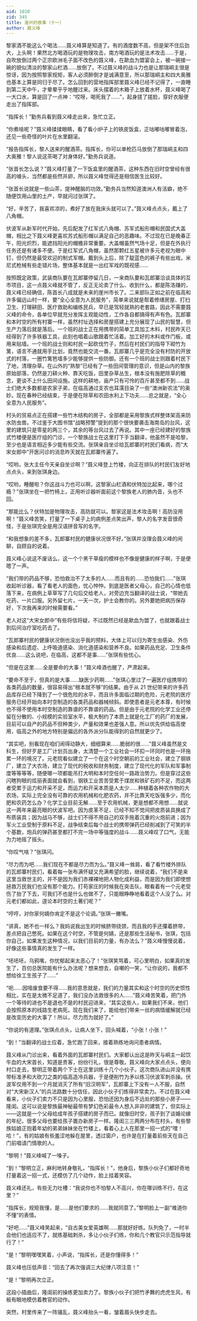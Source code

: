 ```yaml
---
aid: 1010
zid: 345
title: 崖州的故事（十一）
author: 聂义峰
---
```


黎家酒不能这么个喝法……聂义峰算是知道了。有的酒度数不高，但是架不住后劲大，上头啊！果然北方喝酒玩的是物理攻击，南方喝酒玩的是法术攻击……于是，自吹放倒过两个正宗欧洲毛子面不改色的聂义峰，在歃血为盟宴会上，被一碗接一碗的貌似清淡的黎家山栏酒……放倒了。不过聂义峰的战斗力也是让那瑞峒主很是惊讶，因为按照黎家规矩，客人必须醉倒才是诚满意至，所以那瑞峒主和四大奥雅也基本上算是同归于尽了。怎么回到的营地指挥部里聂义峰已经不记得了，一直睡到第二天中午，才晕晕乎乎地醒过来。床头摆着的木箱子上放着水杯，聂义峰喝了一大口水，算是回了一点神：“哎呀，喝死我了……”，起身搓了搓脸，穿好衣服便走出了指挥部。

“指挥长！”勤务兵看到聂义峰走出来，急忙立正。

“你煮啥呢？”聂义峰揉揉眼睛，看了看小炉子上的铁皮饭盒，正咕嘟咕嘟冒着泡，还见一些奇怪的叶片在水里翻滚。

“报告指挥长，黎人送来的醒酒茶。指挥长，你可以单枪匹马放倒了那瑞峒主和四大奥雅！黎人说这茶喝了对身体好。”勤务兵说道。

“张首长怎么说？”聂义峰打量了一下饭盒里的醒酒茶，这种东西在旧时空曾经有很高的噱头，当然都是些然并卵，所以聂义峰觉得还是相信医生比较好。

“张首长说就是一些山茶，提神醒脑的功效。”勤务兵当然知道澳洲人有洁癖，绝不随便饮用山里的土产，早就问过张琪了。

“好，辛苦了，我喜欢凉的，煮好了放在我床头就可以了。”聂义峰点点头，戴上了八角帽。

伏波军从新军时代开始，先后配发了红军式八角帽、苏军式船形帽和民国式大盖帽，相比之下聂义峰更喜欢苏式船形帽以满足自己的恶趣味。不过现在已是晚春正午，阳光炽烈，能遮挡阳光的帽檐非常重要。大盖帽虽然气场十足，但是在外执行任务还是有诸多不便。于是红军式八角帽，虽然那颗红五星被许多元老视为眼中钉，但仍然是最受欢迎的制式军帽。戴到头上后，除了靛蓝色的裤子有些出戏，米尼式枪械有些走错片场，整体基本就是一出红军戏的既视感……

按照既定政策，武装商队要在瓦郎寨停留几日，一来商队要和瓦郎寨洽谈具体的互市项目，这一点聂义峰就不管了，反正无论卖了什么、收到什么，都是陈洛赚的，聂义峰已经确信，陈首长八成就是未来的崖州市长了。二来部队正如之前在临高和许多偏远山村一样，要“全心全意为人民服务”，简单来说就是帮着修缮房屋、打扫卫生、打理耕田、医疗救助和编练民兵，早已是驾轻就熟的老套路，因此不需要聂义峰的命令，各单位早就充分发挥主观能动性，工作各自都搞得有声有色。瓦郎寨和本时空的所有村寨一样，虽然村址选择和房屋搭建上充分展现了山民的智慧，但生产力落后就是落后。一个班的战士正在用携带的简单工具加工木料，村民昨天已经得到了许多铁器工具，此刻也唱着山歌跟着忙活着。加工好的木料或作门板，或用来贴墙。一个班的战士则和村民一起砍伐竹子，然后在村民们的指导下砌竹为篱，语言不通就用手比划，竟然也能交流一番。瓦郎寨几乎是完全没有村防的开放式的村落，一圈竹篱笆墙多少能够提供一些防御。还有一个班的战士则跟着村民下了地，清理杂草。在山外的“熟黎”已经有了一些田间管理的意识，但是山内的黎族原始部落，仍然是刀耕火种、靠天吃饭，田里杂草丛生，根本没有施肥除草的概念，更谈不上什么田间设施。这样的耕地，亩产只有可怜的百斤甚至都不到……战士们绝大多数都是农家子弟，在临高通过支农也耳濡目染了一些“澳洲新农法”的奥妙。现在春种已经结束，于是便在除草和农田水利上下功夫……总之就是，“全心全意为人民服务”。

村头的贸易点正在搭建一些竹木结构的房子，全部都是采用黎族式样整体架高来防水防虫兽。不过鉴于大图书馆“战略预警”提到的那个很快要袭击海南岛的台风，这里的建筑只是零星的两三个，其余的等台风过去了再说。其中一座已经建好的黎族式竹楼便是医疗组的门诊，一个黎族战士在这里打下手当翻译，他虽然不是哈黎，至少也是语言相近多少能有些交流。张琪亲自坐诊给瓦郎寨的村民们看病，而“大宋女郎中”开医问诊的消息昨天就在瓦郎寨传遍了。

“哎哟，张大主任今天亲自坐诊啊？”聂义峰登上竹楼，向正在排队的村民们友好地点点头，来到张琪身边。

“哎哟，睡醒啦？你这战斗力也可以啊，这黎家山栏酒和伏特加比起来，哪个过瘾？”张琪坐在一把竹椅上，正用听诊器听面前这个黎族老人的肺内音，头也不回。

“那能比么？伏特加是物理攻击，高防就可以。黎家这是法术攻击啊！高防没用啊！”聂义峰苦笑，打量了一下桌子上的病例差点笑出声，黎人的名字发音很奇怪，于是张琪完全是用汉语拼音写的名字。

“和我想象的差不多，瓦郎寨村民的健康状况很不好。”张琪并没理会聂义峰的闲聊，自顾自的说着。

聂义峰心说这不废话么，这一个个黑干草瘦的模样也不像是健康的样子啊，于是便嗯了一声。

“我们带的药品不够，恐怕救治不了太多的人……而且有的……恐怕我们……”张琪收起听诊器，看了看老人的面色，忧心忡忡。到底是医者父母心，自己的心情也低落下来，在病例上草草写了几句后交给老人，对旁边充当翻译的战士说，“带她去吃药，一片口服。另外留七片，一天一次，护士会教你的。另外要她把病历保存好，下次我再来的时候需要看。”

老人对这“大宋女郎中”有些将信将疑，不过既然已经是歃血为盟了，也就跟着战士到后间治疗室吃药去了。

“瓦郎寨村民的健康状况倒也没出乎我的预料，大体上可以归为寄生虫感染、外伤感染和后遗症、上呼吸道感染、消化道感染和营养不良。如果药品充足、卫生条件优良……这么说吧，在临高，这都不是事……”张琪有些忧心。

“但是在这里……全是要命的大事！”聂义峰酒也醒了，严肃起来。

“要命不至于，但真的是大事……缺医少药啊……”张琪心里过了一遍医疗组携带的各类药品的数量，很容易得出“根本就不够”的结果。由于从 21 世纪带来的许多药品库存已经下降到了一个很危险的水平，而且许多面临过期的危险，元老院的医疗服务已经开始向本时空制造的各类药品和器械倾斜。即使患者是元老本尊，有时候也不得不使用本时空制造的靠谱的不靠谱的药品。但是由于元老院的化学工业还停留在分散的、小规模的实验室水平，极大制约了本质上就是化工厂的药厂的发展，目前可以自产的药品不但种类少，产量和效果也差强人意。所以优先供给临高使用，临高之外的地方特别是偏远的各外派分队能得到的自然就更少了。

“其实吧，别看现在咱们闹得动静大，细细算来……脆弱的很……”聂义峰虽然是文科生，但好歹是工厂计划员出身，太清楚一个工业社会一环扣一环同时也是一环拖累一环的境况了。元老院看似建立了一个在这个时空朝前的工业社会，建立了钢铁厂，建立了大农场，建立了现代的税收和财务制度，建立了现代化的军队和军事制度等等等等，随便哪一项都能吊打大明和本时空任何一路政治势力。但是穿过这些闪瞎狗眼的炫丽表面就会看到，钢铁工业苦苦受累于煤炭和铁矿石的不足，而这两者受累于运力和开采不足，而运力和开采本质是人太少……种植着各种农作物的大农场，实际上完全没有可靠的农用机械和化肥农药，并不比靠天吃饭强多少，而化肥和农药怎么办？化学工业目前无解……至于农用机械，更是想都不用想……就说这一两年来最亮眼的伏波军吧。因为皮革不足，已经不知不觉间把皮质装具换成了布质装具；因为战马不够，战士们不得不用自己的双手拖着沉重的火炮前进；因为军火工业受制于原料不足，战争结束后每个战士的携带弹药已经削减到了可笑的半个基数，炮兵的弹药甚至都打不完一场中等强度的战斗……聂义峰叹了口气，无能为力地摇了摇头。

“你叹气啥？”张琪问。

“尽力而为吧……我们现在不都是尽力而为么。”聂义峰一耸肩，看了看竹楼外排队的瓦郎寨村民们，看着每一张布满怀疑又充满希望的脸，继续说着，“我们不是来这里当救世主的，并不是因为我们赤裸裸地把人物化成利益，而是因为我们即使想拯救万民我们也没有那个能力。打苟家庄的时候我在突击队，眼看着有一个元老受伤了抬了下去，可我们不也是什么也做不了，只能眼睁睁地看着这个人没了么。对元老们都如此，遑论本时空的土著们呢？”

“哼哼，对你家何婧你肯定不是这个论调。”张琪一撇嘴。

“讲真，她不也一样么？我妈说我出生的时候脐带绕颈，而且我的手还攥着脐带，差点把自己憋死。如果在这个时空，不管是何婧，还是那些生活秘书，张琪，包括你自己，如果发生这种情况，以我们目前的力量，有办法么？”聂义峰慢慢说着，好像这些事情真的发生了一样。

“呸呸呸，乌鸦嘴，你忧郁起来太恶心了！”张琪笑骂着，可心里明白，如果真的发生了，百仞总医院能有什么办法呢？想来想去，自嘲的一笑，“让你说的，我都不想给徐工生孩子了……”

“呃……因噎废食要不得……我的意思就是，我们的力量其实和这个时空的历史惯性相比，实在是太微不足道了，我们没办法救很多的人……”聂义峰苦笑着，把门外一个等待的进也不是退也不是的村民迎进来，“其实这些人，如果我们不来，他们会按照原本的线路生老病死。现在我们来了，能给他们带来一丝的病情缓解就已经是改变历史的大事了！所以，尽力而为就好了。”

“你说的有道理。”张琪点点头，让病人坐下，回头喊着，“小张！小张！”

“到！”当翻译的战士应着，急忙跑了回来，接着熟练地询问患者病情。

聂义峰从门诊出来，看着外面的瓦郎寨村民们。大家都认出这是昨天与峒主一起饮牛血的大宋首长，知道是贵客，纷纷行礼，很是尊敬。聂义峰向大家点点头，便向村口走去，黎明正带着两个下士在这里训练十几个小伙子。这次商队进山并没有携带标准矛和大砍刀之类的临高造冷兵器，于是便削竹为矛以练习伏波军刺杀操。伏波军仅用不到一个月就消灭了所有“旧汉明军”，瓦郎寨上下没有一人不服，自然对“大宋新汉人”的兵法路数十分信任，因此小伙子们练得非常卖力。不过在聂义峰看来，小伙子们卖力不只是因为心里服，恐怕还因为身后不远处的那些小房子——隆闺。这可以说是黎族最神秘最带有梦幻色彩最令人想入非非的建筑了，但实际上——这就是一个父母给成年孩子搭建的房子而已。就像旧时空，孩子到了谈婚论嫁的年纪，很多父母也要给孩子置办新房子一样。隆闺三三两两分布在村头，有些黎族姑娘正抱着年幼的弟弟妹妹坐在竹楼上，看着心上人在那里一招一式的“嘿！哈！”，有的姑娘有些羞涩地躲在屋里，透过窗户，也许是在打量着前些天在自己门前唱请门情歌的人。

“黎明！”聂义峰喊了一嗓子。

“到！”黎明立正，麻利地转身敬礼，“指挥长！”，他身后，黎族小伙子们都好奇地打量着这一招一式，还模仿了几个动作，脸上挂着笑容。

聂义峰还礼，有些无力吐槽：“我说你也不怕黎人不高兴，你在哪训练不行，在这里？”

“指挥长，规矩我懂，是……是他们要求的……我就同意了。”黎明脸上一副“难道你不懂”的表情。

“好吧……”聂义峰笑起来，“自古美女爱英雄啊……那就好好练。队列免了，一时半会他们也适应不了，就练基础刺杀，多让小伙子们练，你和几个教官只示范指导就行了！”

“是！”黎明嘿嘿笑着，小声说，“指挥长，还是你懂得多！”

聂义峰也压低声音：“回去了再次强调三大纪律八项注意！”

“是！”黎明再次立正。

这段小插曲后，隆闺前的操练更加卖力了。黎族小伙子们把竹矛舞的虎虎生风，有板有眼地模仿着教官的动作。

突然，村里传来了一阵骚乱，聂义峰抬头一看，皱着眉头快步走去。
